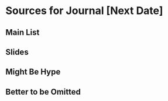 # Sources for Journal [Next Date]

## Main List

## Slides

## Might Be Hype

## Better to be Omitted
